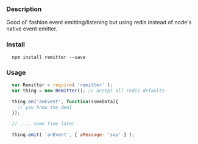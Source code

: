 ### Description
Good ol' fashion event emitting/listening but using redis instead of node's native event emitter.

### Install
```
  npm install remitter --save
```

### Usage
```javascript
  var Remitter = require( 'remitter' );
  var thing = new Remitter(); // accept all redis defaults

  thing.on('anEvent', function(someData){
    // you know the deal
  });

  // .... some time later

  thing.emit( 'anEvent', { aMessage: 'sup' } );
```




